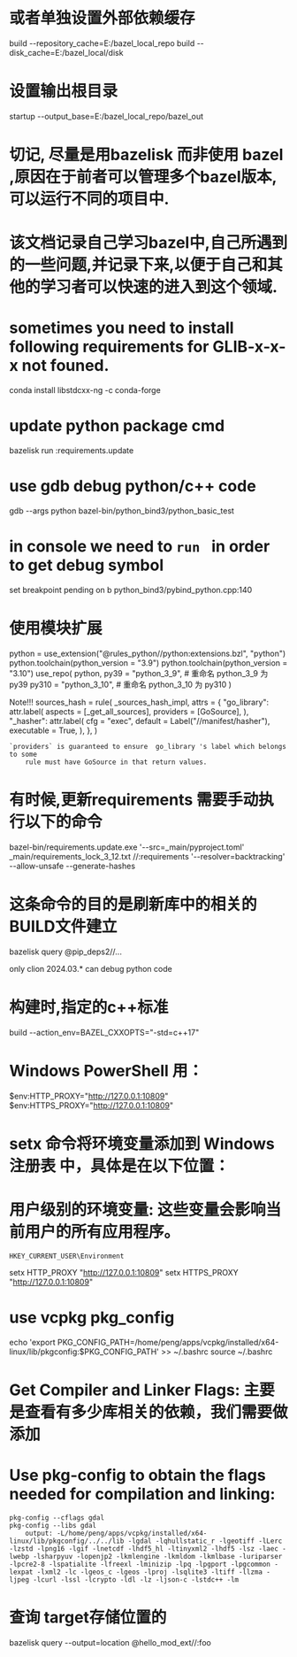 
# 或者单独设置外部依赖缓存
build --repository_cache=E:/bazel_local_repo
build --disk_cache=E:/bazel_local/disk
# 设置输出根目录
startup --output_base=E:/bazel_local_repo/bazel_out


# 切记, 尽量是用bazelisk  而非使用 bazel ,原因在于前者可以管理多个bazel版本,可以运行不同的项目中.


# 该文档记录自己学习bazel中,自己所遇到的一些问题,并记录下来,以便于自己和其他的学习者可以快速的进入到这个领域.

# sometimes you need to install following requirements for GLIB-x-x-x not founed.
conda install  libstdcxx-ng -c conda-forge

# update python package cmd 
bazelisk  run :requirements.update

# use gdb debug python/c++ code 

gdb --args  python bazel-bin/python_bind3/python_basic_test

# in console we need to ` run  ` in order to get debug symbol
set breakpoint pending on
b python_bind3/pybind_python.cpp:140

# 使用模块扩展
python = use_extension("@rules_python//python:extensions.bzl", "python")
python.toolchain(python_version = "3.9")
python.toolchain(python_version = "3.10")
use_repo(
    python,
    py39 = "python_3_9",  # 重命名 python_3_9 为 py39
    py310 = "python_3_10",  # 重命名 python_3_10 为 py310
)


Note!!!
        sources_hash = rule(
            _sources_hash_impl,
                attrs = {
                    "go_library": attr.label(
                    aspects = [_get_all_sources],
                    providers = [GoSource],
                ),
                "_hasher": attr.label(
                    cfg = "exec",
                    default = Label("//manifest/hasher"),
                    executable = True,
                ),
        },
        )

    `providers` is guaranteed to ensure  go_library 's label which belongs to some 
        rule must have GoSource in that return values.

 

# 有时候,更新requirements 需要手动执行以下的命令
bazel-bin/requirements.update.exe '--src=_main/pyproject.toml' _main/requirements_lock_3_12.txt //:requirements '--resolver=backtracking' --allow-unsafe --generate-hashes

# 这条命令的目的是刷新库中的相关的BUILD文件建立
bazelisk query @pip_deps2//...  


only clion 2024.03.* can debug python code

# 构建时,指定的c++标准
build --action_env=BAZEL_CXXOPTS="-std=c++17"

# Windows PowerShell 用：
$env:HTTP_PROXY="http://127.0.0.1:10809"
$env:HTTPS_PROXY="http://127.0.0.1:10809"



# setx 命令将环境变量添加到 Windows 注册表 中，具体是在以下位置：
# 用户级别的环境变量: 这些变量会影响当前用户的所有应用程序。

    HKEY_CURRENT_USER\Environment

setx HTTP_PROXY "http://127.0.0.1:10809"
setx HTTPS_PROXY "http://127.0.0.1:10809"


 
# use vcpkg pkg_config
echo 'export PKG_CONFIG_PATH=/home/peng/apps/vcpkg/installed/x64-linux/lib/pkgconfig:$PKG_CONFIG_PATH' >> ~/.bashrc
source ~/.bashrc


# Get Compiler and Linker Flags: 主要是查看有多少库相关的依赖，我们需要做添加
# Use pkg-config to obtain the flags needed for compilation and linking:
    pkg-config --cflags gdal
    pkg-config --libs gdal 
        output: -L/home/peng/apps/vcpkg/installed/x64-linux/lib/pkgconfig/../../lib -lgdal -lqhullstatic_r -lgeotiff -lLerc -lzstd -lpng16 -lgif -lnetcdf -lhdf5_hl -ltinyxml2 -lhdf5 -lsz -laec -lwebp -lsharpyuv -lopenjp2 -lkmlengine -lkmldom -lkmlbase -luriparser -lpcre2-8 -lspatialite -lfreexl -lminizip -lpq -lpgport -lpgcommon -lexpat -lxml2 -lc -lgeos_c -lgeos -lproj -lsqlite3 -ltiff -llzma -ljpeg -lcurl -lssl -lcrypto -ldl -lz -ljson-c -lstdc++ -lm 


# 查询 target存储位置的
bazelisk query --output=location @hello_mod_ext//:foo 